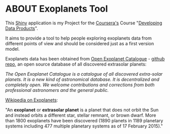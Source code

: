 # ABOUT Exoplanets Tool

This [Shiny][1] application is my Project for the [Coursera's][3] Course  "[Developing Data Products][2]".

It aims to provide a tool to help people exploring exoplanets data from different points of view and should be considered just as a first version model.

[1]:http://shiny.rstudio.com/
[2]:https://www.coursera.org/course/devdataprod
[3]:https://www.coursera.org/

Exoplanets data has been obtained from [Open Exoplanet Catalogue][4] - [github repo][5], an open source database of all discovered extrasolar planets:

*The Open Exoplanet Catalogue is a catalogue of all discovered extra-solar planets. It is a new kind of astronomical database. It is decentralized and completely open. We welcome contributions and corrections from both professional astronomers and the general public.*

[4]: http://www.openexoplanetcatalogue.com/
[5]: https://github.com/OpenExoplanetCatalogue/oec_tables/

[Wikipedia on Exoplanets][6]:

"An **exoplanet** or **extrasolar planet** is a planet that does not orbit the Sun and instead orbits a different star, stellar remnant, or brown dwarf. More than 1800 exoplanets have been discovered (1890 planets in 1189 planetary systems including 477 multiple planetary systems as of 17 February 2015)."

[6]:http://en.wikipedia.org/wiki/Exoplanet
